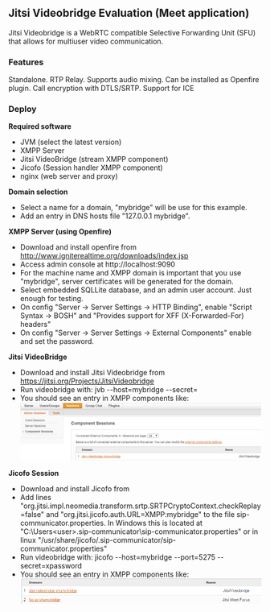 ## Jitsi Videobridge Evaluation (Meet application)
Jitsi Videobridge is a WebRTC compatible Selective Forwarding Unit (SFU) that allows for multiuser video communication.

### Features
Standalone.
RTP Relay.
Supports audio mixing.
Can be installed as Openfire plugin.
Call encryption with DTLS/SRTP.
Support for ICE

### Deploy
**Required software**
* JVM (select the latest version)
* XMPP Server
* Jitsi VideoBridge (stream XMPP component)
* Jicofo (Session handler XMPP component)
* nginx (web server and proxy)

**Domain selection**
* Select a name for a domain, "mybridge" will be use for this example.
* Add an entry in DNS hosts file "127.0.0.1 mybridge".

**XMPP Server (using Openfire)**
* Download and install openfire from http://www.igniterealtime.org/downloads/index.jsp
* Access admin console at http://localhost:9090
* For the machine name and XMPP domain is important that you use "mybridge", server certificates will be generated for the domain.
* Select embedded SQLLite database, and an admin user account. Just enough for testing.
* On config "Server -> Server Settings -> HTTP Binding", enable "Script Syntax -> BOSH" and "Provides support for XFF (X-Forwarded-For) headers"
* On config "Server -> Server Settings -> External Components" enable and set the password.

**Jitsi VideoBridge**
* Download and install Jitsi Videobridge from https://jitsi.org/Projects/JitsiVideobridge
* Run videobridge with: jvb --host=mybridge --secret=<password>
* You should see an entry in XMPP components like:
![image](openfire_videobridge.png)

**Jicofo Session**
* Download and install Jicofo from 
* Add lines "org.jitsi.impl.neomedia.transform.srtp.SRTPCryptoContext.checkReplay=false" and "org.jitsi.jicofo.auth.URL=XMPP:mybridge" to the file sip-communicator.properties. In Windows this is located at "C:\Users\<user>\.sip-communicator\sip-communicator.properties" or in linux "/usr/share/jicofo/.sip-communicator/sip-communicator.properties"
* Run videobridge with: jicofo --host=mybridge --port=5275 --secret=xpassword
* You should see an entry in XMPP components like:
![image](openfire_video_jicofo.png)
